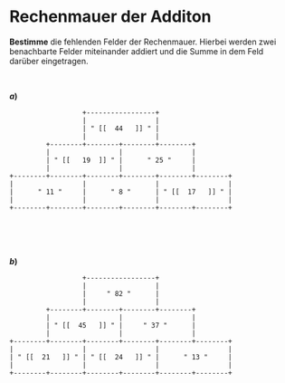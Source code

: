 <!--
version:  0.0.1

language: de

@style
input {
    text-align: center;
}
@end

formula: \carry   \textcolor{red}{\scriptsize #1}
formula: \digit   \rlap{\carry{#1}}\phantom{#2}#2
formula: \permil  \text{‰}

import: https://raw.githubusercontent.com/LiaTemplates/Tikz-Jax/main/README.md

script: https://cdn.jsdelivr.net/gh/LiaTemplates/Tikz-Jax@main/dist/index.js

tags: Addition, Subtraktion, mittel, sehr niedrig, Bestimme

comment: Eine Rechenmauer der Addition. Kannst du alle fehlenden Felder ausfüllen?

author: Martin Lommatzsch

-->




# Rechenmauer der Additon

**Bestimme** die fehlenden Felder der Rechenmauer. Hierbei werden zwei benachbarte Felder miteinander addiert und die Summe in dem Feld darüber eingetragen.



<br> 

__$a)\;\;$__

``` ascii
                  +-----------------+
                  |                 |
                  | " [[  44   ]] " |
                  |                 |
         +--------+--------+--------+--------+
         |                 |                 |
         | " [[   19  ]] " |      " 25 "     |
         |                 |                 |
+--------+--------+--------+--------+--------+--------+
|                 |                 |                 |
|      " 11 "     |      " 8 "      | " [[  17   ]] " |
|                 |                 |                 |
+--------+--------+--------+--------+--------+--------+                                       
```

<br> 
<br> 
<br> 

__$b)\;\;$__

``` ascii
                  +-----------------+
                  |                 |
                  |     " 82 "      |
                  |                 |
         +--------+--------+--------+--------+
         |                 |                 |
         | " [[  45   ]] " |     " 37 "      |
         |                 |                 |
+--------+--------+--------+--------+--------+--------+
|                 |                 |                 |
| " [[  21   ]] " | " [[  24   ]] " |      " 13 "     |
|                 |                 |                 |
+--------+--------+--------+--------+--------+--------+                                       
```
 

<br>
<br>
<br>
<br>
<br>
<br>
<br>